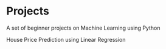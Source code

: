 # Projects
A set of beginner projects on Machine Learning using Python

House Price Prediction using Linear Regression
